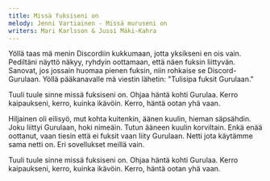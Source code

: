 ```yaml
---
title: Missä fuksiseni on
melody: Jenni Vartiainen - Missä muruseni on
writers: Mari Karlsson & Jussi Mäki-Kahra
---
```


Yöllä taas mä menin Discordiin kukkumaan,
jotta yksikseni en ois vain.
Pediltäni näyttö näkyy, ryhdyin oottamaan,
että näen fuksin liittyvän.
Sanovat, jos jossain huomaa pienen fuksin, niin
rohkaise se Discord-Gurulaan.
Yöllä pääkanavalle mä viestin lähetin:
"Tulisipa fuksit Gurulaan."

Tuuli tuule sinne missä fuksiseni on.
Ohjaa häntä kohti Gurulaa.
Kerro kaipaukseni, kerro, kuinka ikävöin.
Kerro, häntä ootan yhä vaan.

Hiljainen oli eilisyö,
mut kohta kuitenkin,
äänen kuulin, hieman säpsähdin.
Joku liittyi Gurulaan,
hoki nimeäin.
Tutun ääneen kuulin korviltain.
Enkä enää oottanut,
vaan tiesin että ei
fuksit vaan liity Gurulaan.
Netti jota käytämme sama netti on.
Eri sovellukset meillä vain.

Tuuli tuule sinne missä fuksiseni on.
Ohjaa häntä kohti Gurulaa.
Kerro kaipaukseni, kerro, kuinka ikävöin.
Kerro, häntä ootan yhä vaan.
